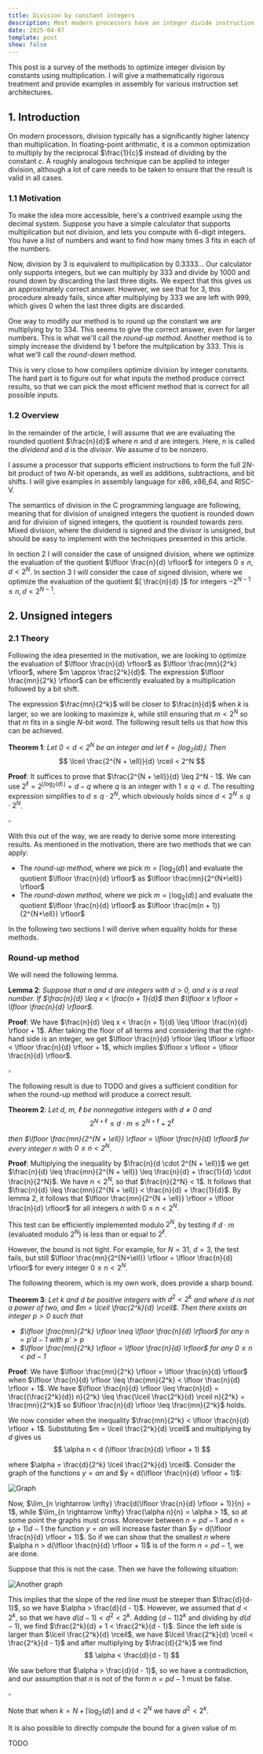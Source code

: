 ```yaml
---
title: Division by constant integers
description: Most modern processors have an integer divide instruction which is relatively slow compared to the other arithmetic operations. When the divisor is known at compile-time or the same divisor is used for many divisions, it is possible to transform the single division to a series of instructions which execute faster. Most compilers will optimize divisions in this way. In this article, I give an overview of the existing techniques for unsigned integers.
date: 2025-04-07
template: post
show: false
---
```


This post is a survey of the methods to optimize integer division by constants using multiplication. I will give a mathematically rigorous treatment and provide examples in assembly for various instruction set architectures.


## 1. Introduction

On modern processors, division typically has a significantly higher latency than multiplication. In floating-point arithmatic, it is a common optimization to multiply by the reciprocal $\frac{1}{c}$ instead of dividing by the constant $c$. A roughly analogous technique can be applied to integer division, although a lot of care needs to be taken to ensure that the result is valid in all cases.


### 1.1 Motivation

To make the idea more accessible, here's a contrived example using the decimal system. Suppose you have a simple calculator that supports multiplication but not division, and lets you compute with 6-digit integers. You have a list of numbers and want to find how many times 3 fits in each of the numbers.

Now, division by 3 is equivalent to multiplication by 0.3333... Our calculator only supports integers, but we can multiply by 333 and divide by 1000 and round down by discarding the last three digits. We expect that this gives us an approximately correct answer. However, we see that for 3, this procedure already fails, since after multiplying by 333 we are left with 999, which gives 0 when the last three digits are discarded.

One way to modify our method is to round up the constant we are multiplying by to 334. This seems to give the correct answer, even for larger numbers. This is what we'll call the *round-up method*. Another method is to simply increase the dividend by 1 before the multplication by 333. This is what we'll call the *round-down* method.

This is very close to how compilers optimize division by integer constants. The hard part is to figure out for what inputs the method produce correct results, so that we can pick the most efficient method that is correct for all possible inputs.


### 1.2 Overview

In the remainder of the article, I will assume that we are evaluating the rounded quotient $\frac{n}{d}$ where $n$ and $d$ are integers. Here, $n$ is called the *dividend* and $d$ is the *divisor*. We assume $d$ to be nonzero.

I assume a processor that supports efficient instructions to form the full $2N$-bit product of two $N$-bit operands, as well as additions, subtractions, and bit shifts. I will give examples in assembly language for x86, x86_64, and RISC-V.

The semantics of division in the C programming language are following, meaning that for division of unsigned integers the quotient is rounded down and for division of signed integers, the quotient is rounded towards zero. Mixed division, where the dividend is signed and the divisor is unsigned, but should be easy to implement with the techniques presented in this article.

In section 2 I will consider the case of unsigned division, where we optimize the evaluation of the quotient $\lfloor \frac{n}{d} \rfloor$ for integers $0 \leq n, d < 2^N$. In section 3 I will consider the case of signed division, where we optimize the evaluation of the quotient $[ \frac{n}{d} ]$ for integers $-2^{N-1} \leq n, d < 2^{N-1}$.


## 2. Unsigned integers

### 2.1 Theory

Following the idea presented in the motivation, we are looking to optimize the evaluation of $\lfloor \frac{n}{d} \rfloor$ as $\lfloor \frac{mn}{2^k} \rfloor$, where $m \approx \frac{2^k}{d}$. The expression $\lfloor \frac{mn}{2^k} \rfloor$ can be efficiently evaluated by a multiplication followed by a bit shift.

The expression $\frac{mn}{2^k}$ will be closer to $\frac{n}{d}$ when $k$ is larger, so we are looking to maximize $k$, while still ensuring that $m < 2^N$ so that $m$ fits in a single $N$-bit word. The following result tells us that how this can be achieved.

**Theorem 1**: *Let $0 < d < 2^N$ be an integer and let $\ell = \lfloor \log_2(d) \rfloor$. Then*
$$ \lceil \frac{2^{N + \ell}}{d} \rceil < 2^N $$

**Proof**: It suffices to prove that $\frac{2^{N + \ell}}{d} \leq 2^N - 1$. We can use $2^\ell = 2^{\lfloor \log_2(d) \rfloor} = d - q$ where $q$ is an integer with $1 \leq q < d$. The resulting expression simplifies to $d \leq q \cdot 2^N$, which obviously holds since $d < 2^N \leq q \cdot 2^N$.

$\square$

With this out of the way, we are ready to derive some more interesting results. As mentioned in the motivation, there are two methods that we can apply:
  - The *round-up method*, where we pick $m = \lceil \log_2(d) \rceil$ and evaluate the quotient $\lfloor \frac{n}{d} \rfloor$ as $\lfloor \frac{mn}{2^{N+\ell}} \rfloor$ 
  - The *round-down method*, where we pick $m = \lfloor \log_2(d) \rfloor$ and evaluate the quotient $\lfloor \frac{n}{d} \rfloor$ as $\lfloor \frac{m(n + 1)}{2^{N+\ell}} \rfloor$

In the following two sections I will derive when equality holds for these methods.


### Round-up method

We will need the following lemma.

**Lemma 2**: *Suppose that $n$ and $d$ are integers with $d > 0$, and $x$ is a real number. If $\frac{n}{d} \leq x < \frac{n + 1}{d}$ then $\lfloor x \rfloor = \lfloor \frac{n}{d} \rfloor$.*

**Proof**: We have $\frac{n}{d} \leq x < \frac{n + 1}{d} \leq \lfloor \frac{n}{d} \rfloor + 1$. After taking the floor of all terms and considering that the right-hand side is an integer, we get $\lfloor \frac{n}{d} \rfloor \leq \lfloor x \rfloor < \lfloor \frac{n}{d} \rfloor + 1$, which implies $\lfloor x \rfloor = \lfloor \frac{n}{d} \rfloor$.

$\square$

The following result is due to TODO and gives a sufficient condition for when the round-up method will produce a correct result.

**Theorem 2**: *Let $d$, $m$, $\ell$ be nonnegative integers with $d \neq 0$ and*
$$ 2^{N + \ell} \leq d \cdot m \leq 2^{N + \ell} + 2^\ell \tag{1} $$

*then $\lfloor \frac{mn}{2^{N + \ell}} \rfloor = \lfloor \frac{n}{d} \rfloor$ for every integer $n$ with $0 \leq n < 2^N$*.

**Proof**: Multiplying the inequality by $\frac{n}{d \cdot 2^{N + \ell}}$ we get $\frac{n}{d} \leq \frac{mn}{2^{N + \ell}} \leq \frac{n}{d} + \frac{1}{d} \cdot \frac{n}{2^N}$. We have $n < 2^N$, so that $\frac{n}{2^N} < 1$. It follows that $\frac{n}{d} \leq \frac{mn}{2^{N + \ell}} < \frac{n}{d} + \frac{1}{d}$. By lemma 2, it follows that $\lfloor \frac{mn}{2^{N + \ell}} \rfloor = \lfloor \frac{n}{d} \rfloor$ for all integers $n$ with $0 \leq n < 2^N$.

This test can be efficiently implemented modulo $2^N$, by testing if $d \cdot m$ (evaluated modulo $2^N$) is less than or equal to $2^\ell$.

However, the bound is not tight. For example, for $N = 31$, $d = 3$, the test fails, but still $\lfloor \frac{mn}{2^{N+\ell}} \rfloor = \lfloor \frac{n}{d} \rfloor$ for every integer $0 \leq n < 2^N$.

The following theorem, which is my own work, does provide a sharp bound.

**Theorem 3**: *Let $k$ and $d$ be positive integers with $d^2 < 2^k$ and where $d$ is not a power of two, and $m = \lceil \frac{2^k}{d} \rceil$. Then there exists an integer $p > 0$ such that*
- *$\lfloor \frac{mn}{2^k} \rfloor \neq \lfloor \frac{n}{d} \rfloor$ for any $n = p'd - 1$ with $p' > p$*
- *$\lfloor \frac{mn}{2^k} \rfloor = \lfloor \frac{n}{d} \rfloor$ for any $0 \leq n < pd - 1$*

**Proof**: We have $\lfloor \frac{mn}{2^k} \rfloor = \lfloor \frac{n}{d} \rfloor$ when $\lfloor \frac{n}{d} \rfloor \leq \frac{mn}{2^k} < \lfloor \frac{n}{d} \rfloor + 1$. We have $\lfloor \frac{n}{d} \rfloor \leq \frac{n}{d} = \frac{(\frac{2^k}{d}) n}{2^k} \leq \frac{\lceil \frac{2^k}{d} \rceil n}{2^k} = \frac{mn}{2^k}$ so $\lfloor \frac{n}{d} \rfloor \leq \frac{mn}{2^k}$ holds.

We now consider when the inequality $\frac{mn}{2^k} < \lfloor \frac{n}{d} \rfloor + 1$. Substituting $m = \lceil \frac{2^k}{d} \rceil$ and multiplying by $d$ gives us
$$ \alpha n < d (\lfloor \frac{n}{d} \rfloor + 1) $$

where $\alpha = \frac{d}{2^k} \lceil \frac{2^k}{d} \rceil$. Consider the graph of the functions $y = \alpha n$ and $y = d(\lfloor \frac{n}{d} \rfloor + 1)$:

![Graph](images/graph.svg)

Now, $\lim_{n \rightarrow \infty} \frac{d(\lfloor \frac{n}{d} \rfloor + 1)}{n} = 1$, while $\lim_{n \rightarrow \infty} \frac{\alpha n}{n} = \alpha > 1$, so at some point the graphs must cross. Moreover between $n = pd - 1$ and $n = (p + 1)d - 1$ the function $y = \alpha n$ will increase faster than $y = d(\lfloor \frac{n}{d} \rfloor + 1)$. So if we can show that the smallest $n$ where $\alpha n > d(\lfloor \frac{n}{d} \rfloor + 1)$ is of the form $n = pd - 1$, we are done.

Suppose that this is not the case. Then we have the following situation:

![Another graph](images/graph2.svg)

This implies that the slope of the red line must be steeper than $\frac{d}{d-1}$, so we have $\alpha > \frac{d}{d - 1}$. However, we assumed that $d < 2^k$, so that we have $d(d - 1) < d^2 < 2^k$. Adding $(d-1)2^k$ and dividing by $d(d-1)$, we find $\frac{2^k}{d} + 1 < \frac{2^k}{d - 1}$. Since the left side is larger than $\lceil \frac{2^k}{d} \rceil$, we have $\lceil \frac{2^k}{d} \rceil < \frac{2^k}{d - 1}$ and after multiplying by $\frac{d}{2^k}$ we find
$$ \alpha < \frac{d}{d - 1} $$

We saw before that $\alpha > \frac{d}{d - 1}$, so we have a contradiction, and our assumption that $n$ is not of the form $n = pd - 1$ must be false.

$\square$

Note that when $k = N + \lceil \log_2(d) \rceil$ and $d < 2^N$ we have $d^2 < 2^k$.

It is also possible to directly compute the bound for a given value of $m$.

TODO
